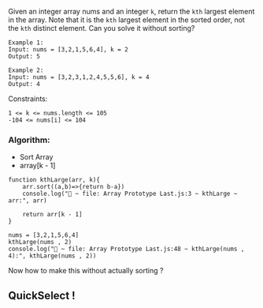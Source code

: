 Given an integer array nums and an integer `k`, return the `kth` largest element in the array.
Note that it is the `kth` largest element in the sorted order, not the `kth` distinct element.
Can you solve it without sorting?


```
Example 1:
Input: nums = [3,2,1,5,6,4], k = 2
Output: 5
```

```
Example 2:
Input: nums = [3,2,3,1,2,4,5,5,6], k = 4
Output: 4
```
 

Constraints:
```
1 <= k <= nums.length <= 105
-104 <= nums[i] <= 104
```

### Algorithm:
- Sort Array
- array\[k - 1]

```run-javascript
function kthLarge(arr, k){
	arr.sort((a,b)=>{return b-a})
    console.log("🚀 ~ file: Array Prototype Last.js:3 ~ kthLarge ~ arr:", arr)
    
	return arr[k - 1]
}

nums = [3,2,1,5,6,4]
kthLarge(nums , 2)
console.log("🚀 ~ file: Array Prototype Last.js:48 ~ kthLarge(nums , 4):", kthLarge(nums , 2))
```

Now how to make this without actually sorting ?
## QuickSelect !